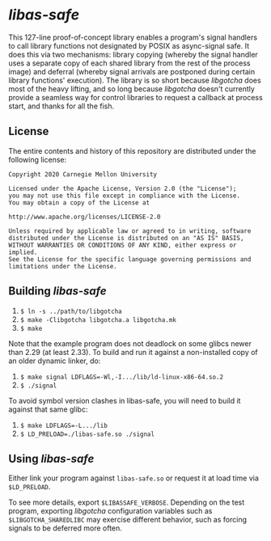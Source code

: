 _libas-safe_
============
This 127-line proof-of-concept library enables a program's signal handlers to call library functions
not designated by POSIX as async-signal safe.  It does this via two mechanisms: library copying
(whereby the signal handler uses a separate copy of each shared library from the rest of the process
image) and deferral (whereby signal arrivals are postponed during certain library functions'
execution).  The library is so short because _libgotcha_ does most of the heavy lifting, and so long
because _libgotcha_ doesn't currently provide a seamless way for control libraries to request a
callback at process start, and thanks for all the fish.

License
-------
The entire contents and history of this repository are distributed under the following license:
```
Copyright 2020 Carnegie Mellon University

Licensed under the Apache License, Version 2.0 (the "License");
you may not use this file except in compliance with the License.
You may obtain a copy of the License at

http://www.apache.org/licenses/LICENSE-2.0

Unless required by applicable law or agreed to in writing, software
distributed under the License is distributed on an "AS IS" BASIS,
WITHOUT WARRANTIES OR CONDITIONS OF ANY KIND, either express or implied.
See the License for the specific language governing permissions and
limitations under the License.
```

Building _libas-safe_
---------------------
 1. `$ ln -s ../path/to/libgotcha`
 1. `$ make -Clibgotcha libgotcha.a libgotcha.mk`
 1. `$ make`

Note that the example program does not deadlock on some glibcs newer than 2.29 (at least 2.33).  To
build and run it against a non-installed copy of an older dynamic linker, do:
 1. `$ make signal LDFLAGS=-Wl,-I.../lib/ld-linux-x86-64.so.2`
 1. `$ ./signal`

To avoid symbol version clashes in libas-safe, you will need to build it against that same glibc:
 1. `$ make LDFLAGS=-L.../lib`
 1. `$ LD_PRELOAD=./libas-safe.so ./signal`

Using _libas-safe_
------------------
Either link your program against `libas-safe.so` or request it at load time via `$LD_PRELOAD`.

To see more details, export `$LIBASSAFE_VERBOSE`.  Depending on the test program, exporting
_libgotcha_ configuration variables such as `$LIBGOTCHA_SHAREDLIBC` may exercise different
behavior, such as forcing signals to be deferred more often.
